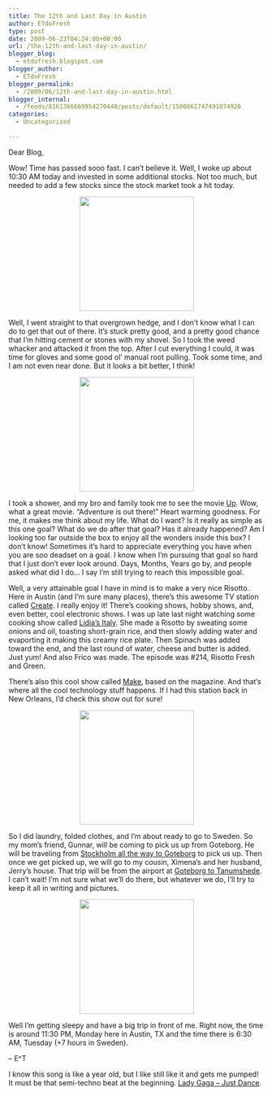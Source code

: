 ```yaml
---
title: The 12th and Last Day in Austin
author: ETdoFresh
type: post
date: 2009-06-23T04:24:00+00:00
url: /the-12th-and-last-day-in-austin/
blogger_blog:
  - etdofresh.blogspot.com
blogger_author:
  - ETdoFresh
blogger_permalink:
  - /2009/06/12th-and-last-day-in-austin.html
blogger_internal:
  - /feeds/8161366669954270448/posts/default/1500861747491074926
categories:
  - Uncategorized

---
```

Dear Blog,

Wow! Time has passed sooo fast. I can&#8217;t believe it. Well, I woke up about 10:30 AM today and invested in some additional stocks. Not too much, but needed to add a few stocks since the stock market took a hit today.

<p align="center">
  <a href="http://lh3.ggpht.com/_yEPuIWl8ybE/SkBfeZe9ChI/AAAAAAAAAMA/m95fGYOWT-c/s1600/S6301639.JPG"><img src="http://lh3.ggpht.com/_yEPuIWl8ybE/SkBfeZe9ChI/AAAAAAAAAMA/m95fGYOWT-c/s288/S6301639.JPG" width="225" /></a>
</p>

Well, I went straight to that overgrown hedge, and I don&#8217;t know what I can do to get that out of there. It&#8217;s stuck pretty good, and a pretty good chance that I&#8217;m hitting cement or stones with my shovel. So I took the weed whacker and attacked it from the top. After I cut everything I could, it was time for gloves and some good ol&#8217; manual root pulling. Took some time, and I am not even near done. But it looks a bit better, I think!

<p align="center">
  <a href="http://lh6.ggpht.com/_yEPuIWl8ybE/SkBkTByxUAI/AAAAAAAAAMY/NQf79pqTm28/s1600/MV5BMTc4MTE1MTQzNF5BMl5BanBnXkFtZTcwNTc5NzU1Mg%40%40._V1._SX600_SY300_.jpg"><img src="http://lh6.ggpht.com/_yEPuIWl8ybE/SkBkTByxUAI/AAAAAAAAAMY/NQf79pqTm28/s288/MV5BMTc4MTE1MTQzNF5BMl5BanBnXkFtZTcwNTc5NzU1Mg%40%40._V1._SX600_SY300_.jpg" width="225" /></a>
</p>

I took a shower, and my bro and family took me to see the movie [Up][1]. Wow, what a great movie. &#8220;Adventure is out there!&#8221; Heart warming goodness. For me, it makes me think about my life. What do I want? Is it really as simple as this one goal? What do we do after that goal? Has it already happened? Am I looking too far outside the box to enjoy all the wonders inside this box? I don&#8217;t know! Sometimes it&#8217;s hard to appreciate everything you have when you are soo deadset on a goal. I know when I&#8217;m pursuing that goal so hard that I just don&#8217;t ever look around. Days, Months, Years go by, and people asked what did I do&#8230; I say I&#8217;m still trying to reach this impossible goal.

Well, a very attainable goal I have in mind is to make a very nice Risotto. Here in Austin (and I&#8217;m sure many places), there&#8217;s this awesome TV station called [Create][2]. I really enjoy it! There&#8217;s cooking shows, hobby shows, and, even better, cool electronic shows. I was up late last night watching some cooking show called [Lidia&#8217;s Italy][3]. She made a Risotto by sweating some onions and oil, toasting short-grain rice, and then slowly adding water and evaporting it making this creamy rice plate. Then Spinach was added toward the end, and the last round of water, cheese and butter is added. Just yum! And also Frico was made. The episode was #214, Risotto Fresh and Green.

There&#8217;s also this cool show called [Make][4], based on the magazine. And that&#8217;s where all the cool technology stuff happens. If I had this station back in New Orleans, I&#8217;d check this show out for sure!

<p align="center">
  <a href="http://lh3.ggpht.com/_yEPuIWl8ybE/SkBfe7K73OI/AAAAAAAAAMQ/wN73aOSJo6o/s1600/S6301642.JPG"><img src="http://lh3.ggpht.com/_yEPuIWl8ybE/SkBfe7K73OI/AAAAAAAAAMQ/wN73aOSJo6o/s288/S6301642.JPG" width="225" /></a>
</p>

So I did laundry, folded clothes, and I&#8217;m about ready to go to Sweden. So my mom&#8217;s friend, Gunnar, will be coming to pick us up from Goteborg. He will be traveling from [Stockholm all the way to Goteborg][5] to pick us up. Then once we get picked up, we will go to my cousin, Ximena&#8217;s and her husband, Jerry&#8217;s house. That trip will be from the airport at [Goteborg to Tanumshede][6]. I can&#8217;t wait! I&#8217;m not sure what we&#8217;ll do there, but whatever we do, I&#8217;ll try to keep it all in writing and pictures.

<p align="center">
  <a href="http://lh3.ggpht.com/_yEPuIWl8ybE/SkBfesLwiZI/AAAAAAAAAMI/xtln3jdYvYI/s1600/S6301640.JPG"><img src="http://lh3.ggpht.com/_yEPuIWl8ybE/SkBfesLwiZI/AAAAAAAAAMI/xtln3jdYvYI/s288/S6301640.JPG" width="225" /></a>
</p>

Well I&#8217;m getting sleepy and have a big trip in front of me. Right now, the time is around 11:30 PM, Monday here in Austin, TX and the time there is 6:30 AM, Tuesday (+7 hours in Sweden).

&#8211; E^T

I know this song is like a year old, but I like still like it and gets me pumped! It must be that semi-techno beat at the beginning. [Lady Gaga &#8211; Just Dance][7].

 [1]: http://www.imdb.com/title/tt1049413/
 [2]: http://www.createtv.com/
 [3]: http://www.createtv.com/CreateProgram.nsf/vProgramsByNola/LDIT?OpenDocument&Index=L
 [4]: http://www.createtv.com/CreateProgram.nsf/vProgramsByNola/MAEK?OpenDocument&Index=M
 [5]: http://maps.google.com/maps?daddr=Gothenburg,+Sweden&geocode=%3BFdVicAMdz-W2AA&dirflg=&saddr=stockholm&f=d&sll=57.696981,11.986383&sspn=0.47556,1.455688&ie=UTF8&ll=58.361394,15.172119&spn=3.735493,11.645508&z=7
 [6]: http://maps.google.com/maps?f=d&source=s_d&saddr=goteborg&daddr=Tanumshede,+Sweden&hl=en&geocode=&mra=ls&sll=58.202556,12.733154&sspn=1.875735,5.822754&ie=UTF8&ll=58.182289,11.99707&spn=1.876805,5.822754&z=8
 [7]: http://www.youtube.com/watch?v=M65zI9LH-as